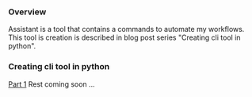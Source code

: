 ### Overview
Assistant is a tool that contains a commands to automate my workflows.
This tool is creation is described in blog post series "Creating cli tool in python".

### Creating cli tool in python
[Part 1]('https://aaronuurman.com/creating-cli-tool-in-python-part-1')
Rest coming soon ...

